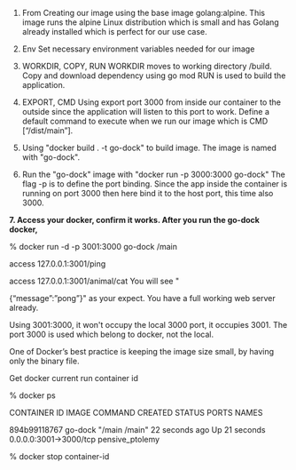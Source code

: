 1. From Creating our image using the base image golang:alpine. This image runs the alpine Linux distribution which is small and has Golang already
   installed which is perfect for our use case.

2. Env Set necessary environment variables needed for our image

3. WORKDIR, COPY, RUN WORKDIR moves to working directory /build. Copy and download dependency using go mod RUN is used
   to build the application.

4. EXPORT, CMD Using export port 3000 from inside our container to the outside since the application will listen to this
   port to work. Define a default command to execute when we run our image which is CMD [“/dist/main”].

5. Using "docker build . -t go-dock" to build image. The image is named with "go-dock".

6. Run the "go-dock" image with "docker run -p 3000:3000 go-dock"
   The flag -p is to define the port binding. Since the app inside the container is running on port 3000 then here bind
   it to the host port, this time also 3000.

**7. Access your docker, confirm it works. After you run the go-dock docker,**

% docker run -d -p 3001:3000 go-dock /main

access 127.0.0.1:3001/ping

access 127.0.0.1:3001/animal/cat You will see "

{“message”:”pong”}" as your expect. You have a full working web server already.

Using 3001:3000, it won't occupy the local 3000 port, it occupies 3001. The port 3000 is used which belong to docker, not the local.

One of Docker’s best practice is keeping the image size small, by having only the binary file.

Get docker current run container id

% docker ps

CONTAINER ID IMAGE COMMAND CREATED STATUS PORTS NAMES

894b99118767 go-dock   "/main /main"   22 seconds ago Up 21 seconds 0.0.0.0:3001->3000/tcp pensive_ptolemy

% docker stop container-id
